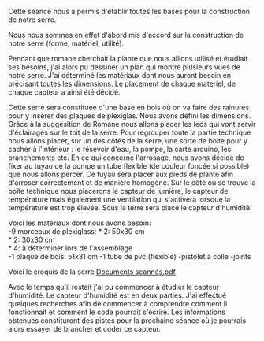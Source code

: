 Cette séance nous a permis d'établir toutes les bases pour la construction de notre serre. 

Nous nous sommes en effet d'abord mis d'accord sur la construction de notre serre (forme, matériel, utilité).

Pendant que romane cherchait la plante que nous allions utilisé et étudiait ses besoins, j'ai alors pu dessiner un plan qui montre plusieurs vues de notre serre. J'ai déterminé les matériaux dont nous auront besoin en précisant toutes les dimensions. 
Le placement de chaque materiel, de chaque capteur a ainsi été décidé.

Cette serre sera constituée d'une base en bois où on va faire des rainures pour y insérer des plaques de plexiglas. Nous avons défini les dimensions.
Grâce à la suggesition de Romane nous allons placer les leds qui vont servir d'éclairages sur le toit de la serre. 
Pour regrouper toute la partie technique nous allons placer, sur un des côtés de la serre, une sorte de boite pour y cacher à l'intérieur : le résevoir d'eau, la pompe, la carte arduino, les branchements etc.
En ce qui concerne l'arrosage, nous avons décidé de fixer au tuyau de la pompe un tube flexible (de couleur foncée si possible) que nous allons percer. 
Ce tuyau sera placer aux pieds de plante afin d'arroser correctement et de manière homogène. 
Sur le côté où se trouve la boîte technique nous placerons le capteur de lumière, le capteur de température mais également une ventilation qui s'activera lorsque la température est trop élevée. Sous la terre sera placé le capteur d'humidité.


Voici les matériaux dont nous avons besoin:                                                                                                                
-9 morceaux de plexiglass: * 2: 50x30 cm                                                                                          
                           * 2: 30x30 cm            
                           * 4: à déterminer lors de l'assemblage                               
-1 plaque de bois: 51x31 cm
-1 tube de pvc (flexible)
-pistolet à colle
-joints 


Voici le croquis de la serre 
[Documents scannés.pdf](https://github.com/RomaneLou/SerreAutonome/files/10209971/Documents.scannes.pdf)


Avec le temps qu'il restait j'ai pu commencer à étudier le capteur d'humidité. 
Le capteur d'humidité est en deux parties. J'ai effectué quelques recherches afin de commencer à comprendre comment il fonctionnait et comment le code pourrait s'écrire. Les informations obtenues constituront des pistes pour la prochaine séance où je pourrais alors essayer de brancher et coder ce capteur.



